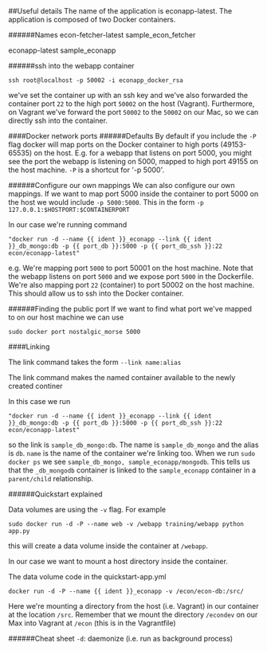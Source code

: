 ##

##Useful details
The name of the application is econapp-latest. The application is composed
of two Docker containers. 

######Names
econ-fetcher-latest
sample_econ_fetcher

econapp-latest
sample_econapp

######ssh into the webapp container
```
ssh root@localhost -p 50002 -i econapp_docker_rsa
```
we've set the container up with an ssh key and we've also forwarded the container
port `22` to the high port `50002` on the host (Vagrant). Furthermore, on Vagrant
we've forward the port `50002` to the `50002` on our Mac, so we can directly
ssh into the container.

####Docker network ports
######Defaults
By default if you include the `-P` flag docker will map ports on the Docker
container to high ports (49153-65535) on the host. E.g. for a webapp that listens on port
5000, you might see the port the webapp is listening on 5000, mapped to high
port 49155 on the host machine. `-P` is a shortcut for '-p 5000'.

######Configure our own mappings
We can also configure our own mappings. If we want to map port 5000 inside
the container to port 5000 on the host we would include `-p 5000:5000`. This in
the form `-p 127.0.0.1:$HOSTPORT:$CONTAINERPORT`

In our case we're running command 
```
"docker run -d --name {{ ident }}_econapp --link {{ ident }}_db_mongo:db -p {{ port_db }}:5000 -p {{ port_db_ssh }}:22 econ/econapp-latest"
```
e.g. We're mapping port `5000` to port 50001 on the host machine. Note that the
webapp listens on port `5000` and we expose port `5000` in the Dockerfile. 
We're also mapping port `22` (container) to port 50002 on the host machine. 
This should allow us to ssh into the Docker container.


######Finding the public port
If we want to find what port we've mapped to on our host machine we can use

`sudo docker port nostalgic_morse 5000`

####Linking

The link command takes the form `--link name:alias`

The link command makes the named container available to the newly created
continer

In this case we run

```
"docker run -d --name {{ ident }}_econapp --link {{ ident }}_db_mongo:db -p {{ port_db }}:5000 -p {{ port_db_ssh }}:22 econ/econapp-latest"
```
so the link is `sample_db_mongo:db`. The name is `sample_db_mongo` and the 
alias is `db`. `name` is the name of the container we're linking too.
When we run `sudo docker ps` we see `sample_db_mongo, sample_econapp/mongodb`. This
tells us that the `_db_mongodb` container is linked to the `sample_econapp` container in 
a `parent/child` relationship.


######Quickstart explained

Data volumes are using the `-v` flag. For example 

```
sudo docker run -d -P --name web -v /webapp training/webapp python app.py
```

this will create a data volume inside the container at `/webapp`.

In our case we want to mount a host directory inside the container. 

The data volume code in the quickstart-app.yml

```
docker run -d -P --name {{ ident }}_econapp -v /econ/econ-db:/src/
```

Here we're mounting a directory from the host (i.e. Vagrant) in our container
at the location `/src`. Remember that we mount the directory `/econdev` on our
Max into Vagrant at `/econ` (this is in the Vagrantfile)

######Cheat sheet
`-d`: daemonize (i.e. run as background process)